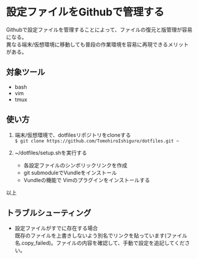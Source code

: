 # 設定ファイルをGithubで管理する

Githubで設定ファイルを管理することによって、ファイルの復元と版管理が容易になる。  
異なる端末/仮想環境に移動しても普段の作業環境を容易に再現できるメリットがある。

## 対象ツール

- bash
- vim
- tmux

## 使い方

1. 端末/仮想環境で、dotfilesリポジトリをcloneする   
   `$ git clone https://github.com/TomohiroIshiguro/dotfiles.git ~`

1. ~/dotfiles/setup.shを実行する
   - 各設定ファイルのシンボリックリンクを作成
   - git submoduleでVundleをインストール
   - Vundleの機能で Vimのプラグインをインストールする

以上

## トラブルシューティング

- 設定ファイルがすでに存在する場合  
  既存のファイルを上書きしないよう別名でリンクを貼っています(ファイル名.copy_failed)。ファイルの内容を確認して、手動で設定を追記してください。 
